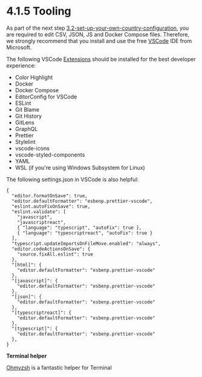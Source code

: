 # 4.1.5 Tooling

As part of the next step [3.2-set-up-your-own-country-configuration](../../../../../v1.8.0/setup/3.-installation/3.2-set-up-your-own-country-configuration "mention"), you are required to edit CSV, JSON, JS and Docker Compose files. Therefore, we strongly recommend that you install and use the free [VSCode](https://code.visualstudio.com/) IDE from Microsoft.

The following VSCode [Extensions](https://code.visualstudio.com/docs/editor/extension-marketplace) should be installed for the best developer experience:

* Color Highlight
* Docker
* Docker Compose
* EditorConfig for VSCode
* ESLint
* Git Blame
* Git History
* GitLens
* GraphQL
* Prettier
* Stylelint
* vscode-icons
* vscode-styled-components
* YAML
* WSL (if you're using Windows Subsystem for Linux)

The following settings.json in VSCode is also helpful:

```
{
  "editor.formatOnSave": true,
  "editor.defaultFormatter": "esbenp.prettier-vscode",
  "eslint.autoFixOnSave": true,
  "eslint.validate": [
    "javascript",
    "javascriptreact",
    { "language": "typescript", "autoFix": true },
    { "language": "typescriptreact", "autoFix": true }
  ],
  "typescript.updateImportsOnFileMove.enabled": "always",
  "editor.codeActionsOnSave": {
    "source.fixAll.eslint": true
  },
  "[html]": {
    "editor.defaultFormatter": "esbenp.prettier-vscode"
  },
  "[javascript]": {
    "editor.defaultFormatter": "esbenp.prettier-vscode"
  },
  "[json]": {
    "editor.defaultFormatter": "esbenp.prettier-vscode"
  },
  "[typescriptreact]": {
    "editor.defaultFormatter": "esbenp.prettier-vscode"
  },
  "[typescript]": {
    "editor.defaultFormatter": "esbenp.prettier-vscode"
  },
}
```

**Terminal helper**

[Ohmyzsh](https://github.com/ohmyzsh/ohmyzsh) is a fantastic helper for Terminal
